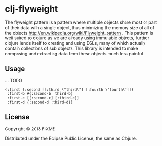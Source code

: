 # clj-flyweight

The flyweight pattern is a pattern where multiple objects share most or part of their data with a single object, thus minimizing the memory size of all of the objects <http://en.wikipedia.org/wiki/Flyweight_pattern> .  This pattern is well suited to clojure as we are already using immutable objects, further clojure lends itself to creating and using DSLs, many of which actually contain collections of sub objects.  This library is intended to make composing and extracting data from these objects much less painful.


## Usage

... TODO

    {:first {:second [[:third \"third\"] [:fourth \"fourth\"]]}
     :first-b #{:second-b :third-b}
     :first-c [[:second-c] [:third-c]]
     :first-d {:second-d :third-d}}


## License

Copyright © 2013 FIXME

Distributed under the Eclipse Public License, the same as Clojure.
